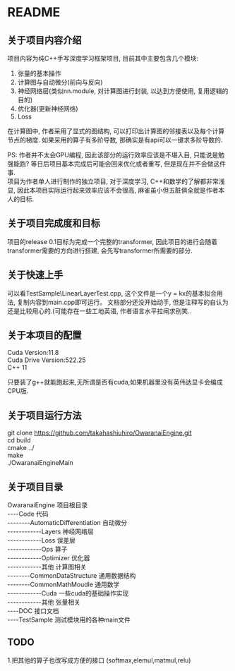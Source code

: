 # README
## 关于项目内容介绍  

项目内容为纯C++手写深度学习框架项目, 目前其中主要包含几个模块:  
1. 张量的基本操作  
2. 计算图与自动微分(前向与反向)  
3. 神经网络层(类似nn.module, 对计算图进行封装, 以达到方便使用, 复用逻辑的目的)  
4. 优化器(更新神经网络)  
5. Loss  

在计算图中, 作者采用了显式的图结构, 可以打印出计算图的邻接表以及每个计算节点的梯度. 如果采用的算子有多阶导数, 那确实是有api可以一键求多阶导数的.

PS: 作者并不太会GPU编程, 因此该部分的运行效率应该是不堪入目, 只能说是勉强能跑? 等日后项目基本完成后可能会回来优化或者重写, 但是现在并不会做这件事.  
项目为作者单人进行制作的独立项目, 对于深度学习, C++和数学的了解都非常浅显, 因此本项目实际运行起来效率应该不会很高, 麻雀虽小但五脏俱全就是作者本人的目标.  

## 关于项目完成度和目标  

项目的release 0.1目标为完成一个完整的transformer, 因此项目的进行会随着transformer需要的方向进行搭建, 会先写transformer所需要的部分.  

## 关于快速上手  

可以看TestSample\LinearLayerTest.cpp, 这个文件是一个y = kx的基本拟合用法, 复制内容到main.cpp即可运行。
文档部分还没开始动手, 但是注释写的自认为还是比较用心的.(可能存在一些工地英语, 作者语言水平拉闸求别笑..

## 关于本项目的配置  

Cuda Version:11.8  
Cuda Drive Version:522.25  
C++ 11  

只要装了g++就能跑起来,无所谓是否有cuda,如果机器里没有英伟达显卡会编成CPU版. 

## 关于项目运行方法  

git clone https://github.com/takahashiuhiro/OwaranaiEngine.git  
cd build  
cmake ../  
make  
./OwaranaiEngineMain  

## 关于项目目录  

OwaranaiEngine  项目根目录  
----Code  代码  
--------AutomaticDifferentiation  自动微分  
------------Layers  神经网络层  
------------Loss  误差层  
------------Ops  算子  
------------Optimizer  优化器  
------------其他  计算图相关  
--------CommonDataStructure  通用数据结构  
--------CommonMathMoudle  通用数学  
------------Cuda  一些cuda的基础操作实现  
------------其他  张量相关  
----DOC  接口文档  
----TestSample  测试模块用的各种main文件  

## TODO  

 1.把其他的算子也改写成方便的接口 (softmax,elemul,matmul,relu)